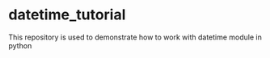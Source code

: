 # datetime_tutorial
This repository is used to demonstrate how to work with datetime module in python
